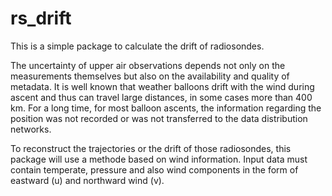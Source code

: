 # rs_drift

This is a simple package to calculate the drift of radiosondes.

The uncertainty of upper air observations depends not only on the measurements themselves but also on the availability and quality of metadata.
It is well known that weather balloons drift with the wind during ascent and thus can travel large distances, in some cases more than 400 km. 
For a long time, for most balloon ascents, the information regarding the position was not recorded or was not transferred to the data distribution networks.

To reconstruct the trajectories or the drift of those radiosondes, this package will use a methode based on wind information.
Input data must contain temperate, pressure and also wind components in the form of eastward (u) and northward wind (v).
